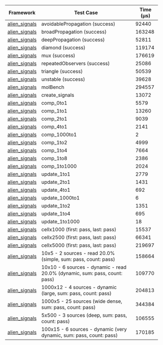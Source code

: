| Framework | Test Case | Time (μs) |
| --- | --- | --- |
| [alien_signals](https://github.com/medz/alien-signals-dart) | avoidablePropagation (success) | 92440 |
| [alien_signals](https://github.com/medz/alien-signals-dart) | broadPropagation (success) | 163248 |
| [alien_signals](https://github.com/medz/alien-signals-dart) | deepPropagation (success) | 52811 |
| [alien_signals](https://github.com/medz/alien-signals-dart) | diamond (success) | 119174 |
| [alien_signals](https://github.com/medz/alien-signals-dart) | mux (success) | 176619 |
| [alien_signals](https://github.com/medz/alien-signals-dart) | repeatedObservers (success) | 25086 |
| [alien_signals](https://github.com/medz/alien-signals-dart) | triangle (success) | 50539 |
| [alien_signals](https://github.com/medz/alien-signals-dart) | unstable (success) | 39628 |
| [alien_signals](https://github.com/medz/alien-signals-dart) | molBench | 294557 |
| [alien_signals](https://github.com/medz/alien-signals-dart) | create_signals | 13072 |
| [alien_signals](https://github.com/medz/alien-signals-dart) | comp_0to1 | 5579 |
| [alien_signals](https://github.com/medz/alien-signals-dart) | comp_1to1 | 13260 |
| [alien_signals](https://github.com/medz/alien-signals-dart) | comp_2to1 | 9039 |
| [alien_signals](https://github.com/medz/alien-signals-dart) | comp_4to1 | 2141 |
| [alien_signals](https://github.com/medz/alien-signals-dart) | comp_1000to1 | 2 |
| [alien_signals](https://github.com/medz/alien-signals-dart) | comp_1to2 | 4999 |
| [alien_signals](https://github.com/medz/alien-signals-dart) | comp_1to4 | 7664 |
| [alien_signals](https://github.com/medz/alien-signals-dart) | comp_1to8 | 2386 |
| [alien_signals](https://github.com/medz/alien-signals-dart) | comp_1to1000 | 2024 |
| [alien_signals](https://github.com/medz/alien-signals-dart) | update_1to1 | 2779 |
| [alien_signals](https://github.com/medz/alien-signals-dart) | update_2to1 | 1431 |
| [alien_signals](https://github.com/medz/alien-signals-dart) | update_4to1 | 692 |
| [alien_signals](https://github.com/medz/alien-signals-dart) | update_1000to1 | 6 |
| [alien_signals](https://github.com/medz/alien-signals-dart) | update_1to2 | 1351 |
| [alien_signals](https://github.com/medz/alien-signals-dart) | update_1to4 | 695 |
| [alien_signals](https://github.com/medz/alien-signals-dart) | update_1to1000 | 18 |
| [alien_signals](https://github.com/medz/alien-signals-dart) | cellx1000 (first: pass, last: pass) | 15537 |
| [alien_signals](https://github.com/medz/alien-signals-dart) | cellx2500 (first: pass, last: pass) | 66341 |
| [alien_signals](https://github.com/medz/alien-signals-dart) | cellx5000 (first: pass, last: pass) | 219697 |
| [alien_signals](https://github.com/medz/alien-signals-dart) | 10x5 - 2 sources - read 20.0% (simple, sum: pass, count: pass) | 158664 |
| [alien_signals](https://github.com/medz/alien-signals-dart) | 10x10 - 6 sources - dynamic - read 20.0% (dynamic, sum: pass, count: pass) | 109770 |
| [alien_signals](https://github.com/medz/alien-signals-dart) | 1000x12 - 4 sources - dynamic (large, sum: pass, count: pass) | 204813 |
| [alien_signals](https://github.com/medz/alien-signals-dart) | 1000x5 - 25 sources (wide dense, sum: pass, count: pass) | 344384 |
| [alien_signals](https://github.com/medz/alien-signals-dart) | 5x500 - 3 sources (deep, sum: pass, count: pass) | 106555 |
| [alien_signals](https://github.com/medz/alien-signals-dart) | 100x15 - 6 sources - dynamic (very dynamic, sum: pass, count: pass) | 170185 |
